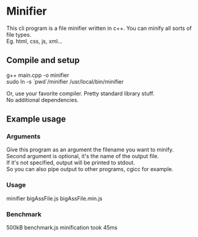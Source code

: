 # Minifier  
This cli program is a file minifier written in c++. You can minify all sorts of file types.  
Eg. html, css, js, xml...  
  
## Compile and setup 
g++ main.cpp -o minifier  
sudo ln -s \`pwd\`/minifier /usr/local/bin/minifier  
  
Or, use your favorite compiler. Pretty standard library stuff.  
No additional dependencies.
  
## Example usage  
### Arguments  
Give this program as an argument the filename you want to minify.  
Second argument is optional, it's the name of the output file.  
If it's not specified, output will be printed to stdout.  
So you can also pipe output to other programs, cgicc for example.  
  
### Usage  
minifier bigAssFile.js bigAssFile.min.js  
  
### Benchmark  
500kB benchmark.js minification took 45ms
